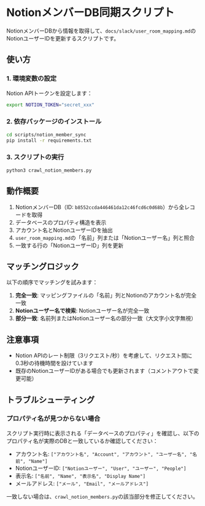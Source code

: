 # NotionメンバーDB同期スクリプト

NotionメンバーDBから情報を取得して、`docs/slack/user_room_mapping.md`のNotionユーザーIDを更新するスクリプトです。

## 使い方

### 1. 環境変数の設定

Notion APIトークンを設定します：

```bash
export NOTION_TOKEN="secret_xxx"
```

### 2. 依存パッケージのインストール

```bash
cd scripts/notion_member_sync
pip install -r requirements.txt
```

### 3. スクリプトの実行

```bash
python3 crawl_notion_members.py
```

## 動作概要

1. NotionメンバーDB（ID: `b8552ccda446461da12c46fcd6c0d68b`）から全レコードを取得
2. データベースのプロパティ構造を表示
3. アカウント名とNotionユーザーIDを抽出
4. `user_room_mapping.md`の「名前」列または「Notionユーザー名」列と照合
5. 一致する行の「NotionユーザーID」列を更新

## マッチングロジック

以下の順序でマッチングを試みます：

1. **完全一致**: マッピングファイルの「名前」列とNotionのアカウント名が完全一致
2. **Notionユーザー名で検索**: Notionユーザー名が完全一致
3. **部分一致**: 名前列またはNotionユーザー名の部分一致（大文字小文字無視）

## 注意事項

- Notion APIのレート制限（3リクエスト/秒）を考慮して、リクエスト間に0.3秒の待機時間を設けています
- 既存のNotionユーザーIDがある場合でも更新されます（コメントアウトで変更可能）

## トラブルシューティング

### プロパティ名が見つからない場合

スクリプト実行時に表示される「データベースのプロパティ」を確認し、以下のプロパティ名が実際のDBと一致しているか確認してください：

- アカウント名: `["アカウント名", "Account", "アカウント", "ユーザー名", "名前", "Name"]`
- NotionユーザーID: `["Notionユーザー", "User", "ユーザー", "People"]`
- 表示名: `["名前", "Name", "表示名", "Display Name"]`
- メールアドレス: `["メール", "Email", "メールアドレス"]`

一致しない場合は、`crawl_notion_members.py`の該当部分を修正してください。


